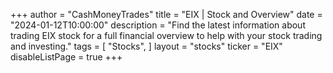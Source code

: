 +++
author = "CashMoneyTrades"
title = "EIX | Stock and Overview"
date = "2024-01-12T10:00:00"
description = "Find the latest information about trading EIX stock for a full financial overview to help with your stock trading and investing."
tags = [
   "Stocks",
]
layout = "stocks"
ticker = "EIX"
disableListPage = true
+++
